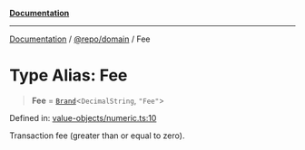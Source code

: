 [**Documentation**](../../../README.md)

***

[Documentation](../../../README.md) / [@repo/domain](../README.md) / Fee

# Type Alias: Fee

> **Fee** = [`Brand`](Brand.md)\<`DecimalString`, `"Fee"`\>

Defined in: [value-objects/numeric.ts:10](https://github.com/o3osatoshi/experiment/blob/67ff251451cab829206391b718d971ec20ce4dfb/packages/domain/src/value-objects/numeric.ts#L10)

Transaction fee (greater than or equal to zero).
